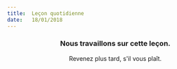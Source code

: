 ```yaml
---
title:  Leçon quotidienne
date:   18/01/2018
---
```


### <center>Nous travaillons sur cette leçon.</center>
<center>Revenez plus tard, s'il vous plaît.</center>